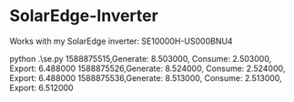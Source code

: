 # SolarEdge-Inverter

Works with my SolarEdge inverter: SE10000H-US000BNU4

python .\se.py
1588875515,Generate: 8.503000, Consume: 2.503000, Export: 6.488000
1588875526,Generate: 8.524000, Consume: 2.524000, Export: 6.488000
1588875536,Generate: 8.513000, Consume: 2.513000, Export: 6.512000

